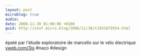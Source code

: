 ```yaml
---
layout: post
microblog: true
audio: 
date: 2008-11-30 01:00:00 +0100
guid: http://xtof.micro.blog/2008/11/30/t1031079554.html
---
```

épaté par l'étude exploratoire de marcello sur le vélo électrique [yweb.com/3io](http://yweb.com/3io) #naço #design
